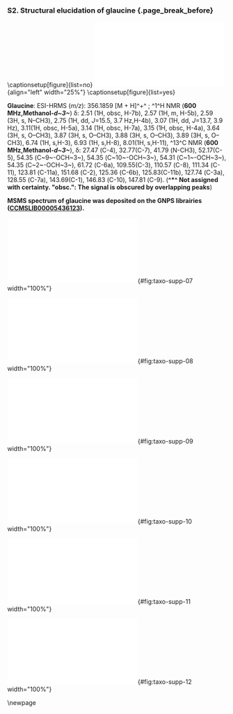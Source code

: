 ### S2. Structural elucidation of glaucine {.page_break_before}

\captionsetup[figure]{list=no}
![](images/RUZIUYOSRDWYQF.pdf "RUZIUYOSRDWYQF"){align="left" width="25%"}
\captionsetup[figure]{list=yes}

**Glaucine**: ESI-HRMS (*m/z*): 356.1859 [M + H]^+^ ; ^1^H NMR (**600 MHz,Methanol-*d~3~***) δ: 2.51 (1H, obsc, H-7b), 2.57 (1H, m, H-5b), 2.59 (3H, s, N–CH3), 2.75 (1H, dd, *J*=15.5, 3.7 Hz,H-4b), 3.07 (1H, dd, *J*=13.7, 3.9 Hz), 3.11(1H, obsc, H-5a), 3.14 (1H, obsc, H-7a), 3.15 (1H, obsc, H-4a), 3.64 (3H, s, O–CH3), 3.87 (3H, s, O–CH3), 3.88 (3H, s, O–CH3), 3.89 (3H, s, O–CH3), 6.74 (1H, s,H-3), 6.93 (1H, s,H-8), 8.01(1H, s,H-11), ^13^C NMR (**600 MHz,Methanol-*d~3~***), δ: 27.47 (C-4), 32.77(C-7), 41.79 (N-CH3), 52.17(C-5), 54.35 (C~9~-OCH~3~), 54.35 (C~10~-OCH~3~), 54.31 (C~1~-OCH~3~), 54.35 (C~2~-OCH~3~), 61.72 (C-6a), 109.55(C-3), 110.57 (C-8), 111.34 (C-11), 123.81 (C-11a), 151.68 (C-2), 125.36 (C-6b), 125.83(C-11b), 127.74 (C-3a), 128.55 (C-7a), 143.69(C-1), 146.83 (C-10), 147.81 (C-9). (**^\*^ Not assigned with certainty. "obsc.": The signal is obscured by overlapping peaks**)

**MSMS spectrum of glaucine was deposited on the GNPS librairies ([CCMSLIB00005436123](https://gnps.ucsd.edu/ProteoSAFe/gnpslibraryspectrum.jsp?SpectrumID=CCMSLIB00005436123)).**

![<sup>1</sup>H NMR spectrum of glaucine](images/taxo-supp-07.pdf "taxo-supp-07"){#fig:taxo-supp-07 width="100%"}

![COSY spectrum of glaucine](images/taxo-supp-08.pdf "taxo-supp-08"){#fig:taxo-supp-08 width="100%"}

![DEPT spectrum of glaucine](images/taxo-supp-09.pdf "taxo-supp-09"){#fig:taxo-supp-09 width="100%"}

![DEPT-HSQC spectrum of glaucine](images/taxo-supp-10.pdf "taxo-supp-10"){#fig:taxo-supp-10 width="100%"}

![HMBC spectrum of glaucine](images/taxo-supp-11.pdf "taxo-supp-11"){#fig:taxo-supp-11 width="100%"}

![HRMS spectrum of glaucine](images/taxo-supp-12.pdf "taxo-supp-12"){#fig:taxo-supp-12 width="100%"}

\newpage